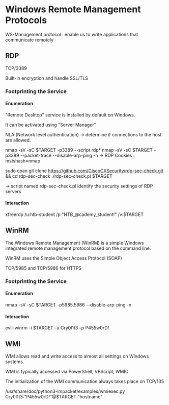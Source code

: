 # Windows Remote Management Protocols

WS-Management protocol : enable us to write applications that communicate remotely

## RDP

TCP/3389

Built-in encryption and handle SSL/TLS

### Footprinting the Service

#### Enumeration

"Remote Desktop" service is installed by default on Windows.

It can be activated using "Server Manager"

NLA (Network level authentication) -> determine if connections to the host are allowed.


nmap -sV -sC $TARGET -p3389 --script rdp*
nmap -sV -sC $TARGET -p3389 --packet-trace --disable-arp-ping -n
-> RDP Cookies : mstshash=nmap


sudo cpan
git clone https://github.com/CiscoCXSecurity/rdp-sec-check.git && cd rdp-sec-check
./rdp-sec-check.pl $TARGET

-> script named rdp-sec-check.pl identify the security settings of RDP servers

#### Interaction

xfreerdp /u:htb-student /p:"HTB_@cademy_student!" /v:$TARGET

## WinRM

The Windows Remote Management (WinRM) is a simple Windows integrated remote management protocol based on the command line.

WinRM uses the Simple Object Access Protocol (SOAP)

TCP/5985 and TCP/5986 for HTTPS

### Footprinting the Service

#### Enumeration

nmap -sV -sC $TARGET -p5985,5986 --disable-arp-ping -n

#### Interaction

evil-winrm -i $TARGET -u Cry0l1t3 -p P455w0rD!

## WMI

WMI allows read and write access to almost all settings on Windows systems.

WMI is typically accessed via PowerShell, VBScript, WMIC

The initialization of the WMI communication always takes place on TCP/135

/usr/share/doc/python3-impacket/examples/wmiexec.py Cry0l1t3:"P455w0rD!"@$TARGET "hostname"
